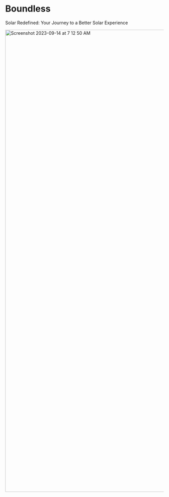 # Boundless

Solar Redefined: Your Journey to a Better Solar Experience

<img width="1470" alt="Screenshot 2023-09-14 at 7 12 50 AM" src="https://github.com/malcolmlowery/Boundless/assets/100153203/e09bd723-cef2-49e0-a93b-4ee2b9f25fa0">
